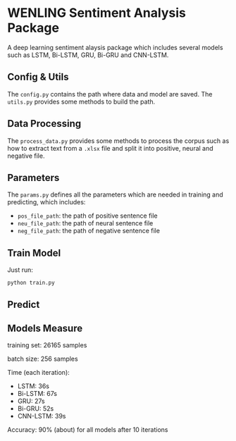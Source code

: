 # WENLING Sentiment Analysis Package
A deep learning sentiment alaysis package which includes several models such as LSTM, Bi-LSTM, GRU, Bi-GRU and CNN-LSTM.

## Config & Utils
The `config.py` contains the path where data and model are saved. The `utils.py` provides some methods to build the path.

## Data Processing
The `process_data.py` provides some methods to process the corpus such as how to extract text from a `.xlsx` file and split it into positive, neural and negative file.

## Parameters
The `params.py` defines all the parameters which are needed in training and predicting, which includes:
- `pos_file_path`: the path of positive sentence file
- `neu_file_path`: the path of neural sentence file
- `neg_file_path`: the path of negative sentence file


## Train Model
Just run:
```
python train.py
```

## Predict



## Models Measure
training set: 26165 samples

batch size: 256 samples

Time (each iteration):
- LSTM: 36s 
- Bi-LSTM: 67s 
- GRU: 27s 
- Bi-GRU: 52s
- CNN-LSTM: 39s

Accuracy: 90% (about) for all models after 10 iterations
